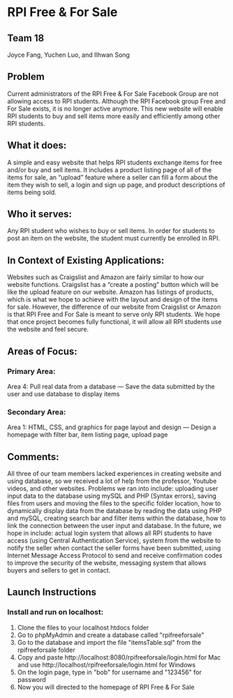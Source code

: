 # RPI Free & For Sale

## Team 18
Joyce Fang, Yuchen Luo, and Ilhwan Song

## Problem
Current administrators of the RPI Free & For Sale Facebook Group are not allowing access to RPI students. Although the RPI Facebook group Free and For Sale exists, it is no longer active anymore. This new website will enable RPI students to buy and sell items more easily and efficiently among other RPI students.

## What it does:
A simple and easy website that helps RPI students exchange items for free and/or buy and sell items. It includes a product listing page of all of the items for sale, an “upload” feature where a seller can fill a form about the item they wish to sell, a login and sign up page, and product descriptions of items being sold.

## Who it serves:
Any RPI student who wishes to buy or sell items. In order for students to post an item on the website, the student must currently be enrolled in RPI.

## In Context of Existing Applications:
Websites such as Craigslist and Amazon are fairly similar to how our website functions. Craigslist has a “create a posting” button which will be like the upload feature on our website. Amazon has listings of products, which is what we hope to achieve with the layout and design of the items for sale. However, the difference of our website from Craigslist or Amazon is that RPI Free and For Sale is meant to serve only RPI students. We hope that once project becomes fully functional, it will allow all RPI students use the website and feel secure.

## Areas of Focus:
### Primary Area:
Area 4: Pull real data from a database — Save the data submitted by the user and use database to display items
### Secondary Area:
Area 1: HTML, CSS, and graphics for page layout and design — Design a homepage with filter bar, item listing page, upload page

## Comments:
All three of our team members lacked experiences in creating website and using database, so we received a lot of help from the professor, Youtube videos, and other websites. Problems we ran into include: uploading user input data to the database using mySQL and PHP (Syntax errors), saving files from users and moving the files to the specific folder location, how to dynamically display data from the database by reading the data using PHP and mySQL, creating search bar and filter items within the database, how to link the connection between the user input and database. In the future, we hope in include: actual login system that allows all RPI students to have access (using Central Authentication Service),  system from the website to notify the seller when contact the seller forms have been submitted, using Internet Message Access Protocol to send and receive confirmation codes to improve the security of the website, messaging system that allows buyers and sellers to get in contact.

## Launch Instructions

### Install and run on localhost:
1. Clone the files to your localhost htdocs folder
2. Go to phpMyAdmin and create a database called "rpifreeforsale"
3. Go to the database and import the file "itemsTable.sql" from the rpifreeforsale folder
4. Copy and paste http://localhost:8080/rpifreeforsale/login.html for Mac and use http://localhost/rpifreeforsale/login.html for Windows
5. On the login page, type in "bob" for username and "123456" for password
6. Now you will directed to the homepage of RPI Free & For Sale

